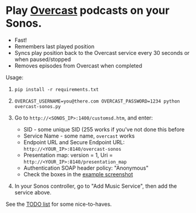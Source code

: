 # Play [Overcast](https://overcast.fm/) podcasts on your Sonos.

* Fast!
* Remembers last played position
* Syncs play position back to the Overcast service every 30 seconds or when paused/stopped
* Removes episodes from Overcast when completed

Usage:

1. `pip install -r requirements.txt`

1. `OVERCAST_USERNAME=you@there.com OVERCAST_PASSWORD=1234 python overcast-sonos.py`

1. Go to `http://<SONOS_IP>:1400/customsd.htm`, and enter:

    - SID - some unique SID (255 works if you've not done this before
    - Service Name - some name, `overcast` works
    - Endpoint URL and Secure Endpoint URL: `http://<YOUR_IP>:8140/overcast-sonos`
    - Presentation map: version = 1, Uri = `http://<YOUR_IP>:8140/presentation_map`
    - Authentication SOAP header policy: "Anonymous"
    - Check the boxes in the [example screenshot](./customsd_example.png)

 1. In your Sonos controller, go to "Add Music Service", then add the service above.

 See the [TODO list](./TODO.md) for some nice-to-haves.
